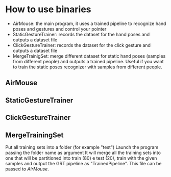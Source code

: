 How to use binaries
=======
 
* AirMouse: the main program, it uses a trained pipeline to recognize hand poses and gestures and control your pointer
* StaticGestureTrainer: records the dataset for the hand poses and outputs a dataset file
* ClickGestureTrainer: records the dataset for the click gesture and outputs a dataset file
* MergeTrainigSet: merge different dataset for static hand poses (samples from different people) and outputs a trained pipeline. Useful if you want to train the static poses recognizer with samples from different people.

AirMouse
--------

StaticGestureTrainer
--------

ClickGestureTrainer
--------

MergeTrainingSet
--------
Put all training sets into a folder (for example "test")
Launch the program passing the folder name as argument
It will merge all the training sets into one that will be partitioned into train (80) e test (20), train with the given samples and output  the GRT pipeline as "TrainedPipeline". This file can be passed to *AirMouse*.

